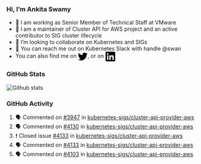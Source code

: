 ### Hi, I’m Ankita Swamy

- 💼 I am working as Senior Member of Technical Staff at VMware
- 👀 I am a maintainer of Cluster API for AWS project and an active contributor to SIG cluster lifecycle
- 💞️ I’m looking to collaborate on Kubernetes and SIGs
- 💬 You can reach me out on Kubernetes Slack with handle @swan
- You can also find me on <a href="https://twitter.com/SwamyAnkita" target="blank"><img align="center" src="https://raw.githubusercontent.com/Ankitasw/Ankitasw/master/svg/twitter.svg" alt="Ankitasw" height="25" width="25" color="#1DA1f2" /></a>, or on <a href="https://www.linkedin.com/in/Ankitaswamy/" target="blank"><img align="center" src="https://raw.githubusercontent.com/Ankitasw/Ankitasw/master/svg/linkedin.svg" alt="Ankitasw" height="25" width="25" /></a>

### GitHub Stats
![Github stats](https://github-readme-stats.vercel.app/api?username=Ankitasw&count_private=true&show_icons=true&theme=tokyonight)

### GitHub Activity 
<!--START_SECTION:activity-->
1. 🗣 Commented on [#3947](https://github.com/kubernetes-sigs/cluster-api-provider-aws/issues/3947) in [kubernetes-sigs/cluster-api-provider-aws](https://github.com/kubernetes-sigs/cluster-api-provider-aws)
2. 🗣 Commented on [#4130](https://github.com/kubernetes-sigs/cluster-api-provider-aws/issues/4130) in [kubernetes-sigs/cluster-api-provider-aws](https://github.com/kubernetes-sigs/cluster-api-provider-aws)
3. ❗️ Closed issue [#4133](https://github.com/kubernetes-sigs/cluster-api-provider-aws/issues/4133) in [kubernetes-sigs/cluster-api-provider-aws](https://github.com/kubernetes-sigs/cluster-api-provider-aws)
4. 🗣 Commented on [#4133](https://github.com/kubernetes-sigs/cluster-api-provider-aws/issues/4133) in [kubernetes-sigs/cluster-api-provider-aws](https://github.com/kubernetes-sigs/cluster-api-provider-aws)
5. 🗣 Commented on [#4103](https://github.com/kubernetes-sigs/cluster-api-provider-aws/issues/4103) in [kubernetes-sigs/cluster-api-provider-aws](https://github.com/kubernetes-sigs/cluster-api-provider-aws)
<!--END_SECTION:activity-->

